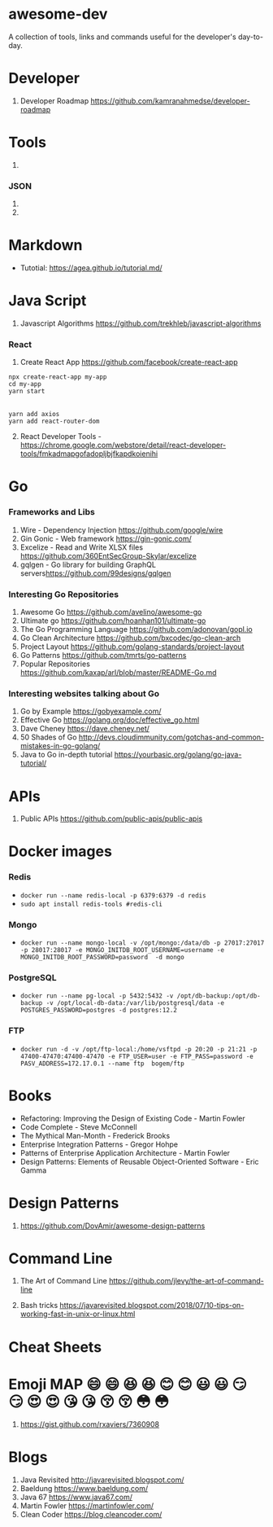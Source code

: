 # awesome-dev

A collection of tools, links and commands useful for the developer's day-to-day.

# Developer

1. Developer Roadmap <https://github.com/kamranahmedse/developer-roadmap>

# Tools

1.

### JSON

1.
2.

# Markdown

- Tutotial: <https://agea.github.io/tutorial.md/>

# Java Script

1. Javascript Algorithms <https://github.com/trekhleb/javascript-algorithms>

### React

1. Create React App <https://github.com/facebook/create-react-app>


`npx create-react-app my-app`<br>
`cd my-app`<br>
`yarn start`<br><br>

`yarn add axios`<br>
`yarn add react-router-dom`


2. React Developer Tools - https://chrome.google.com/webstore/detail/react-developer-tools/fmkadmapgofadopljbjfkapdkoienihi



# Go

### Frameworks and Libs

1. Wire - Dependency Injection <https://github.com/google/wire>
2. Gin Gonic - Web framework <https://gin-gonic.com/>
3. Excelize - Read and Write XLSX files <https://github.com/360EntSecGroup-Skylar/excelize>
4. gqlgen - Go library for building GraphQL servers<https://github.com/99designs/gqlgen>


### Interesting Go Repositories

1. Awesome Go <https://github.com/avelino/awesome-go>
2. Ultimate go <https://github.com/hoanhan101/ultimate-go>
3. The Go Programming Language <https://github.com/adonovan/gopl.io>
4. Go Clean Architecture <https://github.com/bxcodec/go-clean-arch>
5. Project Layout <https://github.com/golang-standards/project-layout>
6. Go Patterns <https://github.com/tmrts/go-patterns>
7. Popular Repositories <https://github.com/kaxap/arl/blob/master/README-Go.md>

### Interesting websites talking about Go

1. Go by Example <https://gobyexample.com/>
2. Effective Go <https://golang.org/doc/effective_go.html>
3. Dave Cheney <https://dave.cheney.net/>
4. 50 Shades of Go <http://devs.cloudimmunity.com/gotchas-and-common-mistakes-in-go-golang/>
5. Java to Go in-depth tutorial <https://yourbasic.org/golang/go-java-tutorial/>



# APIs

1. Public APIs <https://github.com/public-apis/public-apis>



# Docker images

### Redis
- `docker run --name redis-local -p 6379:6379 -d redis`
- `sudo apt install redis-tools #redis-cli`


### Mongo

- `docker run --name mongo-local -v /opt/mongo:/data/db -p 27017:27017 -p 28017:28017 -e MONGO_INITDB_ROOT_USERNAME=username -e MONGO_INITDB_ROOT_PASSWORD=password  -d mongo`

### PostgreSQL

- `docker run --name pg-local -p 5432:5432 -v /opt/db-backup:/opt/db-backup -v /opt/local-db-data:/var/lib/postgresql/data -e POSTGRES_PASSWORD=postgres -d postgres:12.2`

### FTP

- `docker run -d -v /opt/ftp-local:/home/vsftpd -p 20:20 -p 21:21 -p 47400-47470:47400-47470 -e FTP_USER=user -e FTP_PASS=password -e PASV_ADDRESS=172.17.0.1 --name ftp  bogem/ftp`



# Books

- Refactoring: Improving the Design of Existing Code - Martin Fowler
- Code Complete - Steve McConnell
- The Mythical Man-Month - Frederick Brooks
- Enterprise Integration Patterns - Gregor Hohpe
- Patterns of Enterprise Application Architecture - Martin Fowler
- Design Patterns: Elements of Reusable Object-Oriented Software - Eric Gamma


# Design Patterns

1.  https://github.com/DovAmir/awesome-design-patterns

# Command Line

1. The Art of Command Line
 <https://github.com/jlevy/the-art-of-command-line>

 2. Bash tricks <https://javarevisited.blogspot.com/2018/07/10-tips-on-working-fast-in-unix-or-linux.html>
 

 # Cheat Sheets


 # Emoji MAP  😄 :smile: 😆 :laughing: 😊 :blush: 😃 :smiley:  😏 :smirk: 😍 :heart_eyes: 😘 :kissing_heart: 😚 :kissing_closed_eyes: 😳 :flushed:

 1. https://gist.github.com/rxaviers/7360908


# Blogs

1. Java Revisited <http://javarevisited.blogspot.com/>
2. Baeldung <https://www.baeldung.com/>
3. Java 67 <https://www.java67.com/>
4. Martin Fowler <https://martinfowler.com/>
5. Clean Coder <https://blog.cleancoder.com/>
